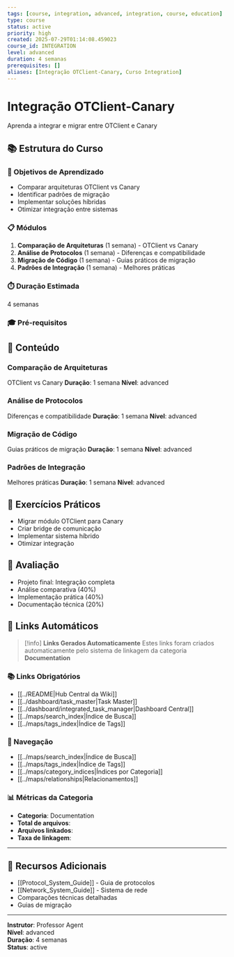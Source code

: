 ```yaml
---
tags: [course, integration, advanced, integration, course, education]
type: course
status: active
priority: high
created: 2025-07-29T01:14:08.459023
course_id: INTEGRATION
level: advanced
duration: 4 semanas
prerequisites: []
aliases: [Integração OTClient-Canary, Curso Integration]
---
```


# Integração OTClient-Canary

Aprenda a integrar e migrar entre OTClient e Canary

## 📚 Estrutura do Curso

### 🎯 Objetivos de Aprendizado
- Comparar arquiteturas OTClient vs Canary
- Identificar padrões de migração
- Implementar soluções híbridas
- Otimizar integração entre sistemas

### 📋 Módulos
1. **Comparação de Arquiteturas** (1 semana) - OTClient vs Canary
2. **Análise de Protocolos** (1 semana) - Diferenças e compatibilidade
3. **Migração de Código** (1 semana) - Guias práticos de migração
4. **Padrões de Integração** (1 semana) - Melhores práticas

### ⏱️ Duração Estimada
4 semanas

### 🎓 Pré-requisitos


## 📖 Conteúdo

### Comparação de Arquiteturas
OTClient vs Canary
**Duração**: 1 semana
**Nível**: advanced

### Análise de Protocolos
Diferenças e compatibilidade
**Duração**: 1 semana
**Nível**: advanced

### Migração de Código
Guias práticos de migração
**Duração**: 1 semana
**Nível**: advanced

### Padrões de Integração
Melhores práticas
**Duração**: 1 semana
**Nível**: advanced


## 🧪 Exercícios Práticos

- Migrar módulo OTClient para Canary
- Criar bridge de comunicação
- Implementar sistema híbrido
- Otimizar integração

## 📝 Avaliação

- Projeto final: Integração completa
- Análise comparativa (40%)
- Implementação prática (40%)
- Documentação técnica (20%)

## 🔗 **Links Automáticos**

> [!info] **Links Gerados Automaticamente**
> Estes links foram criados automaticamente pelo sistema de linkagem da categoria **Documentation**

### **📚 Links Obrigatórios**
- [[../README|Hub Central da Wiki]]
- [[../dashboard/task_master|Task Master]]
- [[../dashboard/integrated_task_manager|Dashboard Central]]
- [[../maps/search_index|Índice de Busca]]
- [[../maps/tags_index|Índice de Tags]]

### **🧭 Navegação**
- [[../maps/search_index|Índice de Busca]]
- [[../maps/tags_index|Índice de Tags]]
- [[../maps/category_indices|Índices por Categoria]]
- [[../maps/relationships|Relacionamentos]]

### **📊 Métricas da Categoria**
- **Categoria**: Documentation
- **Total de arquivos**: <!-- Contador automático -->
- **Arquivos linkados**: <!-- Contador automático -->
- **Taxa de linkagem**: <!-- Percentual automático -->

---

## 🔗 Recursos Adicionais

- [[Protocol_System_Guide]] - Guia de protocolos
- [[Network_System_Guide]] - Sistema de rede
- Comparações técnicas detalhadas
- Guias de migração

---

**Instrutor**: Professor Agent  
**Nível**: advanced  
**Duração**: 4 semanas  
**Status**: active
